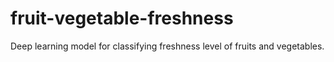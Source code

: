 # fruit-vegetable-freshness
Deep learning model for classifying freshness level of fruits and vegetables.
